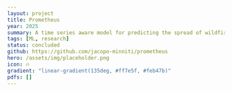 ```yaml
---
layout: project
title: Prometheus
year: 2025
summary: A time series aware model for predicting the spread of wildfires using satellite data.
tags: [ML, research]
status: concluded
github: https://github.com/jacopo-minniti/prometheus
hero: /assets/img/placeholder.png
icon: 🔥
gradient: "linear-gradient(135deg, #ff7e5f, #feb47b)"
pdfs: []
---
```

